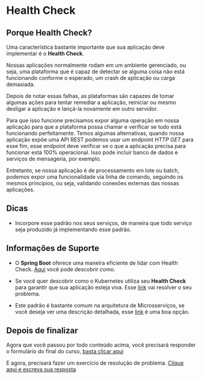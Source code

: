 # Health Check

## Porque Health Check?

Uma característica bastante importante que sua aplicação deve implementar é o **Health Check**.

Nossas aplicações normalmente rodam em um ambiente gerenciado, ou seja, uma plataforma que é capaz de detectar se alguma coisa não está funcionando conforme o esperado, um crash de aplicação ou carga demasiada.

Depois de notar essas falhas, as plataformas são capazes de tomar algumas ações para tentar remediar a aplicação, reiniciar ou mesmo desligar a aplicação e lançá-la novamente em outro servidor.

Para que isso funcione precisamos expor alguma operação em nossa aplicação para que a plataforma possa chamar e verificar se tudo está funcionando perfeitamente.
Temos algumas alternativas, quando nossa aplicação expõe uma API REST podemos usar um endpoint *HTTP GET* para esse fim, esse endpoint deve verificar se o que a aplicação precisa para funcionar está 100% operacional. Isso pode incluir banco de dados e serviços de mensageria, por exemplo.

Entretanto, se nossa aplicação é de processamento em lote ou batch, podemos expor uma funcionalidade via linha de comando, seguindo os mesmos princípios, ou seja, validando conexões externas das nossas aplicações.

## Dicas

- Incorpore esse padrão nos seus serviços, de maneira que todo serviço seja produzido já implementando esse padrão.

## Informações de Suporte

- O **Spring Boot** oferece uma maneira eficiente de lidar com Health Check. [Aqui](https://docs.spring.io/spring-boot/docs/current/reference/html/production-ready-features.html) você pode descobrir como.

- Se você quer descobrir como o Kubernetes utiliza seu **Health Check** para garantir que sua aplicação esteja viva. Esse [link](https://kubernetes.io/docs/tasks/configure-pod-container/configure-liveness-readiness-startup-probes/) vai resolver o seu problema.

- Este padrão é bastante comum na arquitetura de Microsserviços, se você deseja ver uma descrição detalhada, esse [link](https://microservices.io/patterns/observability/health-check-api.html) é uma boa opção.

## Depois de finalizar

Agora que você passou por todo conteúdo acima, você precisará responder o formulário do final do curso, [basta clicar aqui]()

E agora, precisará fazer um exercício de resolução de problema. [Clique aqui e escreva sua resposta](https://forms.gle/K7GmxYcDNSooyRpUA)
